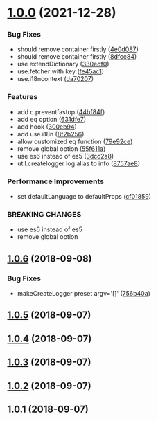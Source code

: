 <a name="1.0.0"></a>

# [1.0.0](https://github.com/imcuttle/rcp/compare/v1.0.6...v1.0.0) (2021-12-28)

### Bug Fixes

- should remove container firstly ([4e0d087](https://github.com/imcuttle/rcp/commit/4e0d087))
- should remove container firstly ([8dfcc84](https://github.com/imcuttle/rcp/commit/8dfcc84))
- use extendDictionary ([330edf0](https://github.com/imcuttle/rcp/commit/330edf0))
- use.fetcher with key ([fe45ac1](https://github.com/imcuttle/rcp/commit/fe45ac1))
- use.i18ncontext ([da70207](https://github.com/imcuttle/rcp/commit/da70207))

### Features

- add c.preventfastop ([44bf84f](https://github.com/imcuttle/rcp/commit/44bf84f))
- add eq option ([631dfe7](https://github.com/imcuttle/rcp/commit/631dfe7))
- add hook ([300eb94](https://github.com/imcuttle/rcp/commit/300eb94))
- add use.i18n ([8f2b256](https://github.com/imcuttle/rcp/commit/8f2b256))
- allow customized eq function ([79e92ce](https://github.com/imcuttle/rcp/commit/79e92ce))
- remove global option ([55f611a](https://github.com/imcuttle/rcp/commit/55f611a))
- use es6 instead of es5 ([3dcc2a8](https://github.com/imcuttle/rcp/commit/3dcc2a8))
- util.createlogger log alias to info ([8757ae8](https://github.com/imcuttle/rcp/commit/8757ae8))

### Performance Improvements

- set defaultLanguage to defaultProps ([cf01859](https://github.com/imcuttle/rcp/commit/cf01859))

### BREAKING CHANGES

- use es6 instead of es5
- remove global option

<a name="1.0.6"></a>

## [1.0.6](https://github.com/imcuttle/rcp/compare/v1.0.5...v1.0.6) (2018-09-08)

### Bug Fixes

- makeCreateLogger preset argv='[]' ([756b40a](https://github.com/imcuttle/rcp/commit/756b40a))

<a name="1.0.5"></a>

## [1.0.5](https://github.com/imcuttle/rcp/compare/v1.0.4...v1.0.5) (2018-09-07)

<a name="1.0.4"></a>

## [1.0.4](https://github.com/imcuttle/rcp/compare/v1.0.3...v1.0.4) (2018-09-07)

<a name="1.0.3"></a>

## [1.0.3](https://github.com/imcuttle/rcp/compare/v1.0.2...v1.0.3) (2018-09-07)

<a name="1.0.2"></a>

## [1.0.2](https://github.com/imcuttle/rcp/compare/v1.0.1...v1.0.2) (2018-09-07)

<a name="1.0.1"></a>

## 1.0.1 (2018-09-07)
